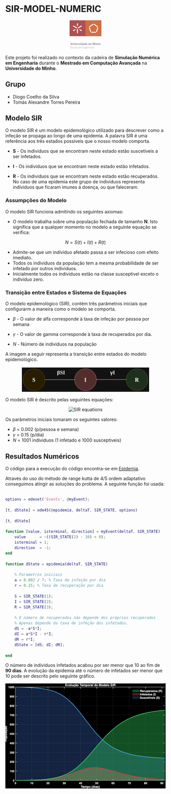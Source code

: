 # SIR-MODEL-NUMERIC
<div style="display: flex; justify-content: center; margin:1.2em;">
  <img src="assets/EEUM_logo.png" alt="EEUM logo" width="100">
</div>


Este projeto foi realizado no contexto da cadeira de **Simulação Numérica em Engenharia** durante o **Mestrado em Computação Avançada** na **Universidade do Minho**.

## Grupo

  - Diogo Coelho da Silva
  - Tomás Alexandre Torres Pereira

## Modelo SIR
O modelo SIR é um modelo epidemológico utilizado para descrever como a infeção se propaga ao longo de uma epidemia. A palavra SIR é uma referência aos três estados possíveis que o nosso modelo comporta.

  - **S** - Os individuos que se encontram neste estado estão suscetiveis a ser infetados.

  - **I** - Os individuos que se encontram neste estado estão infetados.

  - **R** - Os individuos que se encontram neste estado estão recuperados. No caso de uma epidemia este grupo de individuos representa individuos que ficaram imunes á doença, ou que faleceram.

### Assumpções do Modelo
  O modelo SIR funciona admitindo os seguintes axiomas:

  - O modelo trabalha sobre uma população fechada de tamanho **N**. Isto significa que a qualquer momento no modelo a seguinte equação se verifica:


$$
N = { S(t) + I(t) + R(t)}
$$

  - Admite-se que um individuo afetado passa a ser infecioso com efeito imediato.
  - Todos os individuos da população tem a mesma probabilidade de ser infetado por outros individuos.
  - Inicialmente todos os individuos estão na classe susceptivel exceto o individuo zero. 

### Transição entre Estados e Sistema de Equações

O modelo epidemológico (SIR), contém três parâmetros iniciais que configurarm a maneira como o modelo se comporta.

 - ${\beta}$ - O valor de alfa corresponde à taxa de infeção por pessoa por semana

 - ${\gamma}$ - O valor de gamma corresponde à taxa de recuperados por dia.

- ${N}$ - Número de individuos na população


A imagem a seguir representa a transição entre estados do modelo epidemológico.

<div style="display: flex; justify-content: center; margin:1.2em;">
  <img src="assets/statesepid.png" alt="EEUM logo" width="400">
</div>


O modelo SIR é descrito pelas seguintes equações:

<p align="center">
  <img src="https://latex.codecogs.com/svg.image?\dpi{150}\color{white}\begin{cases}\frac{dS}{dt}=-\beta%20SI\\\frac{dI}{dt}=-\beta%20SI+\gamma%20I\\\frac{dR}{dt}=\gamma%20I\end{cases}" alt="SIR equations">
</p>


Os parâmetros iniciais tomaram os seguintes valores:

- ${\beta}$ = 0.002 (p/pessoa e semana)
- ${\gamma}$ = 0.15 (p/dia)
- ${N}$ = 1001 individuos (1 infetado e 1000 susceptiveis)
 

## Resultados Numéricos

O código para a execução do código encontra-se em [Epidemia](./src/epidemia.mlx).

Através do uso do método de range kutta de 4/5 ordem adaptativo conseguimos atingir as soluções do problema.
A seguinte função foi usada:

```matlab

options = odeset('Events', @myEvent);

[t, dState] = ode45(@epidemia, deltaT, SIR_STATE, options)

[t, dState]

function [value, isterminal, direction] = myEvent(deltaT, SIR_STATE)
    value      = ~((SIR_STATE(2) - 10) < 0);
    isterminal = 1;   
    direction  = -1;
end

function dState = epidemia(deltaT, SIR_STATE)
    
    % Parametros iniciais
    a = 0.002 / 7; % Taxa de infeção por dia
    r = 0.15; % Taxa de recuperação por dia

    S = SIR_STATE(1);
    I = SIR_STATE(2);
    R = SIR_STATE(3);

    % O número de recuperados não depende dos próprios recuperados
    % Apenas depende da taxa de infeção dos infetados.
    dS = -a*S*I; 
    dI = a*S*I - r*I; 
    dR = r*I; 
    dState = [dS; dI; dR];
 
end
```

O número de individuos infetados acabou por ser menor que 10 ao fim de **90 dias**. A evolução da epidemia até o número de infetados ser menor que 10 pode ser descrito pelo seguinte gráfico.

![Evolução da epidemia](assets/epidemic_evolution.png)

